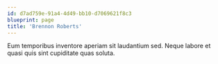 ```yaml
---
id: d7ad759e-91a4-4d49-bb10-d7069621f8c3
blueprint: page
title: 'Brennon Roberts'
---
```

Eum temporibus inventore aperiam sit laudantium sed. Neque labore et quasi quis sint cupiditate quas soluta.